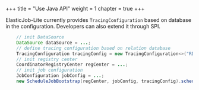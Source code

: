 +++
title = "Use Java API"
weight = 1
chapter = true
+++

ElasticJob-Lite currently provides `TracingConfiguration` based on database in the configuration.
Developers can also extend it through SPI.

```java
    // init DataSource
    DataSource dataSource = ...;
    // define tracing configuration based on relation database
    TracingConfiguration tracingConfig = new TracingConfiguration<>("RDB", dataSource);
    // init registry center
    CoordinatorRegistryCenter regCenter = ...;
    // init job configuration
    JobConfiguration jobConfig = ...;
    new ScheduleJobBootstrap(regCenter, jobConfig, tracingConfig).schedule();
```

